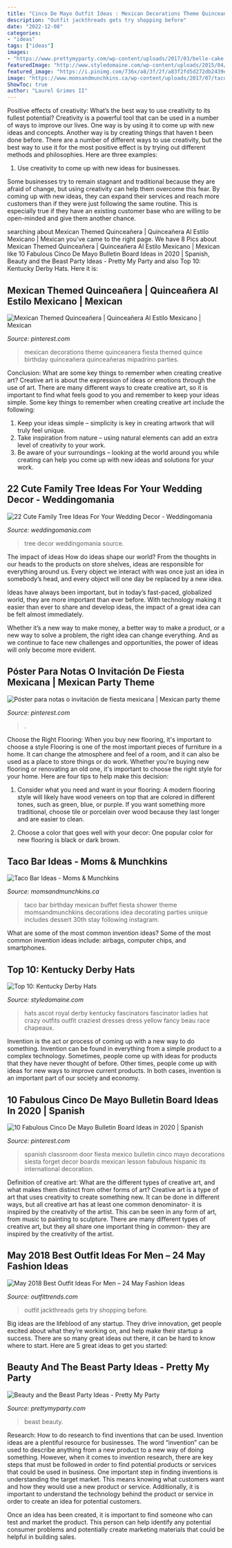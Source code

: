 ```yaml
---
title: "Cinco De Mayo Outfit Ideas : Mexican Decorations Theme Quinceanera Fiesta Themed Quince Birthday Quinceañera Quinceañeras Mipadrino Parties"
description: "Outfit jackthreads gets try shopping before"
date: "2022-12-08"
categories:
- "ideas"
tags: ["ideas"]
images:
- "https://www.prettymyparty.com/wp-content/uploads/2017/03/belle-cake.jpg"
featuredImage: "http://www.styledomaine.com/wp-content/uploads/2015/04/derby12.jpg"
featured_image: "https://i.pinimg.com/736x/a8/3f/2f/a83f2fd5d272db2439eb4856d3ebff64.jpg"
image: "https://www.momsandmunchkins.ca/wp-content/uploads/2017/07/taco-bar-ideas.jpg"
ShowToc: true
author: "Laurel Grimes II"
---
```



Positive effects of creativity: What’s the best way to use creativity to its fullest potential?
Creativity is a powerful tool that can be used in a number of ways to improve our lives. One way is by using it to come up with new ideas and concepts. Another way is by creating things that haven t been done before. There are a number of different ways to use creativity, but the best way to use it for the most positive effect is by trying out different methods and philosophies. Here are three examples:
1. Use creativity to come up with new ideas for businesses.

Some businesses try to remain stagnant and traditional because they are afraid of change, but using creativity can help them overcome this fear. By coming up with new ideas, they can expand their services and reach more customers than if they were just following the same routine. This is especially true if they have an existing customer base who are willing to be open-minded and give them another chance.

	

		
searching about Mexican Themed Quinceañera | Quinceañera Al Estilo Mexicano | Mexican you've came to the right page. We have 8 Pics about Mexican Themed Quinceañera | Quinceañera Al Estilo Mexicano | Mexican like 10 Fabulous Cinco De Mayo Bulletin Board Ideas in 2020 | Spanish, Beauty and the Beast Party Ideas - Pretty My Party and also Top 10: Kentucky Derby Hats. Here it is:
		
    
## Mexican Themed Quinceañera | Quinceañera Al Estilo Mexicano | Mexican

<img loading=lazy src="https://i.pinimg.com/736x/2c/68/6c/2c686cc97742b0d9e774288bb7f8a4e3.jpg" onerror="this.onerror=null;this.src='https://tse2.mm.bing.net/th?id=OIP.INeo9Oj69Wt5I1CuLsq2zgHaOk&amp;pid=15.1';" alt="Mexican Themed Quinceañera | Quinceañera Al Estilo Mexicano | Mexican">

_Source: pinterest.com_

>mexican decorations theme quinceanera fiesta themed quince birthday quinceañera quinceañeras mipadrino parties. 

	

Conclusion: What are some key things to remember when creating creative art?
Creative art is about the expression of ideas or emotions through the use of art. There are many different ways to create creative art, so it is important to find what feels good to you and remember to keep your ideas simple. Some key things to remember when creating creative art include the following:
1. Keep your ideas simple – simplicity is key in creating artwork that will truly feel unique.
2. Take inspiration from nature – using natural elements can add an extra level of creativity to your work.
3. Be aware of your surroundings – looking at the world around you while creating can help you come up with new ideas and solutions for your work.

    
## 22 Cute Family Tree Ideas For Your Wedding Decor - Weddingomania

<img loading=lazy src="http://i.weddingomania.com/22-Family-Tree-Ideas-For-Your-Wedding13.jpg" onerror="this.onerror=null;this.src='https://tse2.mm.bing.net/th?id=OIP.BUAyMb311tqnrmdTOzJQrwAAAA&amp;pid=15.1';" alt="22 Cute Family Tree Ideas For Your Wedding Decor - Weddingomania">

_Source: weddingomania.com_

>tree decor weddingomania source. 

	

The impact of ideas
How do ideas shape our world?
From the thoughts in our heads to the products on store shelves, ideas are responsible for everything around us. Every object we interact with was once just an idea in somebody’s head, and every object will one day be replaced by a new idea.

Ideas have always been important, but in today’s fast-paced, globalized world, they are more important than ever before. With technology making it easier than ever to share and develop ideas, the impact of a great idea can be felt almost immediately.

Whether it’s a new way to make money, a better way to make a product, or a new way to solve a problem, the right idea can change everything. And as we continue to face new challenges and opportunities, the power of ideas will only become more evident.

    
## Póster Para Notas O Invitación De Fiesta Mexicana | Mexican Party Theme

<img loading=lazy src="https://i.pinimg.com/736x/43/dd/b0/43ddb0d412b09b8978f1e93a8b6d027d--mexican-fiesta-invitation-cards.jpg" onerror="this.onerror=null;this.src='https://tse3.mm.bing.net/th?id=OIP.xdMFOcr8Z4fE4r4hLJrELwHaLi&amp;pid=15.1';" alt="Póster para notas o invitación de fiesta mexicana | Mexican party theme">

_Source: pinterest.com_

>. 

	

Choose the Right Flooring: When you buy new flooring, it's important to choose a style
Flooring is one of the most important pieces of furniture in a home. It can change the atmosphere and feel of a room, and it can also be used as a place to store things or do work. Whether you're buying new flooring or renovating an old one, it's important to choose the right style for your home. Here are four tips to help make this decision: 
1. Consider what you need and want in your flooring: A modern flooring style will likely have wood veneers on top that are colored in different tones, such as green, blue, or purple. If you want something more traditional, choose tile or porcelain over wood because they last longer and are easier to clean. 

2. Choose a color that goes well with your decor: One popular color for new flooring is black or dark brown.

    
## Taco Bar Ideas - Moms &amp; Munchkins

<img loading=lazy src="https://www.momsandmunchkins.ca/wp-content/uploads/2017/07/taco-bar-ideas.jpg" onerror="this.onerror=null;this.src='https://tse4.mm.bing.net/th?id=OIP.AqHCEs1-7XiW6KjYpAisowHaNe&amp;pid=15.1';" alt="Taco Bar Ideas - Moms &amp; Munchkins">

_Source: momsandmunchkins.ca_

>taco bar birthday mexican buffet fiesta shower theme momsandmunchkins decorations idea decorating parties unique includes dessert 30th stay following instagram. 

	

What are some of the most common invention ideas?
Some of the most common invention ideas include: airbags, computer chips, and smartphones.

    
## Top 10: Kentucky Derby Hats

<img loading=lazy src="http://www.styledomaine.com/wp-content/uploads/2015/04/derby12.jpg" onerror="this.onerror=null;this.src='https://tse4.mm.bing.net/th?id=OIP.Quw049_1ObmfKcV0f9fIZgHaLZ&amp;pid=15.1';" alt="Top 10: Kentucky Derby Hats">

_Source: styledomaine.com_

>hats ascot royal derby kentucky fascinators fascinator ladies hat crazy outfits outfit craziest dresses dress yellow fancy beau race chapeaux. 

	

Invention is the act or process of coming up with a new way to do something. Invention can be found in everything from a simple product to a complex technology. Sometimes, people come up with ideas for products that they have never thought of before. Other times, people come up with ideas for new ways to improve current products. In both cases, invention is an important part of our society and economy.

    
## 10 Fabulous Cinco De Mayo Bulletin Board Ideas In 2020 | Spanish

<img loading=lazy src="https://i.pinimg.com/736x/a8/3f/2f/a83f2fd5d272db2439eb4856d3ebff64.jpg" onerror="this.onerror=null;this.src='https://tse1.mm.bing.net/th?id=OIP.EcTyadd5JhackTaw-7urMwHaJ6&amp;pid=15.1';" alt="10 Fabulous Cinco De Mayo Bulletin Board Ideas in 2020 | Spanish">

_Source: pinterest.com_

>spanish classroom door fiesta mexico bulletin cinco mayo decorations siesta forget decor boards mexican lesson fabulous hispanic its international decoration. 

	

Definition of creative art: What are the different types of creative art, and what makes them distinct from other forms of art?
Creative art is a type of art that uses creativity to create something new. It can be done in different ways, but all creative art has at least one common denominator- it is inspired by the creativity of the artist. This can be seen in any form of art, from music to painting to sculpture. There are many different types of creative art, but they all share one important thing in common- they are inspired by the creativity of the artist.

    
## May 2018 Best Outfit Ideas For Men – 24 May Fashion Ideas

<img loading=lazy src="http://www.outfittrends.com/wp-content/uploads/2018/04/April-Men-Outfit2.jpg" onerror="this.onerror=null;this.src='https://tse3.mm.bing.net/th?id=OIP.zfbhk9QZqXBJ_ANMBrmW2QHaLG&amp;pid=15.1';" alt="May 2018 Best Outfit Ideas For Men – 24 May Fashion Ideas">

_Source: outfittrends.com_

>outfit jackthreads gets try shopping before. 

	

Big ideas are the lifeblood of any startup. They drive innovation, get people excited about what they’re working on, and help make their startup a success. There are so many great ideas out there, it can be hard to know where to start. Here are 5 great ideas to get you started: 

    
## Beauty And The Beast Party Ideas - Pretty My Party

<img loading=lazy src="https://www.prettymyparty.com/wp-content/uploads/2017/03/belle-cake.jpg" onerror="this.onerror=null;this.src='https://tse4.mm.bing.net/th?id=OIP.dpRo41_JA2fFI7hfCs3kWQHaKs&amp;pid=15.1';" alt="Beauty and the Beast Party Ideas - Pretty My Party">

_Source: prettymyparty.com_

>beast beauty. 

	

Research: How to do research to find inventions that can be used.
Invention ideas are a plentiful resource for businesses. The word “invention” can be used to describe anything from a new product to a new way of doing something. However, when it comes to invention research, there are key steps that must be followed in order to find potential products or services that could be used in business. 
One important step in finding inventions is understanding the target market. This means knowing what customers want and how they would use a new product or service. Additionally, it is important to understand the technology behind the product or service in order to create an idea for potential customers. 

Once an idea has been created, it is important to find someone who can test and market the product. This person can help identify any potential consumer problems and potentially create marketing materials that could be helpful in building sales.

